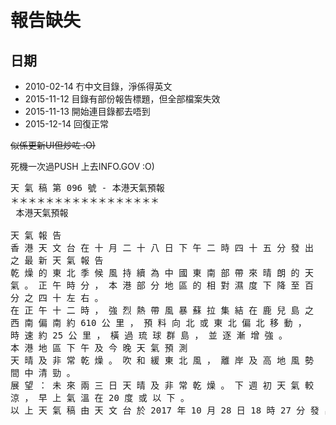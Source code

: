 # 報告缺失

## 日期
- 2010-02-14 冇中文目錄，淨係得英文
- 2015-11-12 目錄有部份報告標題，但全部檔案失效
- 2015-11-13 開始連目錄都去唔到
- 2015-12-14 回復正常

~~似係更新UI但炒咗 :O)~~

死機一次過PUSH 上去INFO.GOV :O)
<pre>
天 氣 稿 第 096 號 - 本港天氣預報
＊＊＊＊＊＊＊＊＊＊＊＊＊＊＊＊＊
 本港天氣預報

天 氣 報 告 
香 港 天 文 台 在 十 月 二 十 八 日 下 午 二 時 四 十 五 分 發 出
之 最 新 天 氣 報 告 
乾 燥 的 東 北 季 候 風 持 續 為 中 國 東 南 部 帶 來 晴 朗 的 天
氣 。 正 午 時 分 ， 本 港 部 分 地 區 的 相 對 濕 度 下 降 至 百
分 之 四 十 左 右 。 
在 正 午 十 二 時 ， 強 烈 熱 帶 風 暴 蘇 拉 集 結 在 鹿 兒 島 之
西 南 偏 南 約 610 公 里 ， 預 料 向 北 或 東 北 偏 北 移 動 ，
時 速 約 25 公 里 ， 橫 過 琉 球 群 島 ， 並 逐 漸 增 強 。 
本 港 地 區 下 午 及 今 晚 天 氣 預 測 
天 晴 及 非 常 乾 燥 。 吹 和 緩 東 北 風 ， 離 岸 及 高 地 風 勢
間 中 清 勁 。 
展 望 ： 未 來 兩 三 日 天 晴 及 非 常 乾 燥 。 下 週 初 天 氣 較
涼 ， 早 上 氣 溫 在 20 度 或 以 下 。
以 上 天 氣 稿 由 天 文 台 於 2017 年 10 月 28 日 18 時 27 分 發 出
</pre>
